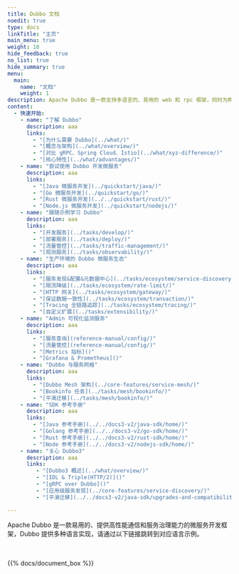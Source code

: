 ```yaml
---
title: Dubbo 文档
noedit: true
type: docs
linkTitle: "主页"
main_menu: true
weight: 10
hide_feedback: true
no_list: true
hide_summary: true
menu:
  main:
    name: "文档"
    weight: 1
description: Apache Dubbo 是一款支持多语言的、易用的 web 和 rpc 框架，同时为构建企业级微服务提供服务发现、流量治理、可观测、认证鉴权等能力、工具与最佳实践。
content:
  - 快速开始:
    - name: "了解 Dubbo"
      description: aaa
      links:
        - "[为什么需要 Dubbo](../what/)"
        - "[概念与架构](../what/overview/)"
        - "[对比 gRPC、Spring Cloud、Istio](../what/xyz-difference/)"
        - "[核心特性](../what/advantages/)"
    - name: "尝试使用 Dubbo 开发微服务"
      description: aaa
      links:
        - "[Java 微服务开发](../quickstart/java/)"
        - "[Go 微服务开发](../quickstart/go/)"
        - "[Rust 微服务开发](../../quickstart/rust/)"
        - "[Node.js 微服务开发](../quickstart/nodejs/)"
    - name: "跟随示例学习 Dubbo"
      description: aaa
      links:
        - "[开发服务](../tasks/develop/)"
        - "[部署服务](../tasks/deploy/)"
        - "[流量管控](../tasks/traffic-management/)"
        - "[观测服务](../tasks/observability/)"
    - name: "生产环境的 Dubbo 微服务生态"
      description: aaa
      links:
        - "[服务发现&配置&元数据中心](../tasks/ecosystem/service-discovery/)"
        - "[限流降级](../tasks/ecosystem/rate-limit/)"
        - "[HTTP 网关](../tasks/ecosystem/gateway/)"
        - "[保证数据一致性](../tasks/ecosystem/transaction/)"
        - "[Tracing 全链路追踪](../tasks/ecosystem/tracing/)"
        - "[自定义扩展](../tasks/extensibility/)"
    - name: "Admin 可视化监测服务"
      description: aaa
      links:
        - "[服务查询](reference-manual/config/)"
        - "[流量管控](reference-manual/config/)"
        - "[Metrics 指标]()"
        - "[Grafana & Prometheus]()"
    - name: "Dubbo 与服务网格"
      description: aaa
      links:
        - "[Dubbo Mesh 架构](../core-features/service-mesh/)"
        - "[Bookinfo 任务](../tasks/mesh/bookinfo/)"
        - "[平滑迁移](../tasks/mesh/bookinfo/)"
    - name: "SDK 参考手册"
      description: aaa
      links:
        - "[Java 参考手册](../../docs3-v2/java-sdk/home/)"
        - "[Golang 参考手册](../../docs3-v2/go-sdk/home/)"
        - "[Rust 参考手册](../../docs3-v2/rust-sdk/home/)"
        - "[Node 参考手册](../../docs3-v2/nodejs-sdk/home/)"
    - name: "关心 Dubbo3"
      description: aaa
      links:
         - "[Dubbo3 概述](../what/overview/)"
         - "[IDL & Triple(HTTP/2)]()"
         - "[gRPC over Dubbo]()"
         - "[应用级服务发现](../core-features/service-discovery/)"
         - "[平滑迁移](../../docs3-v2/java-sdk/upgrades-and-compatibility/2.x-to-3.x-compatibility-guide)"

---
```

Apache Dubbo 是一款易用的、提供高性能通信和服务治理能力的微服务开发框架，Dubbo 提供多种语言实现，请通过以下链接跳转到对应语言示例。
<br/>
<br/>
<br/>

{{% docs/document_box %}}
